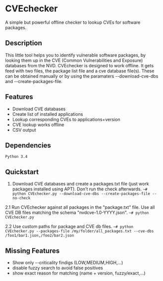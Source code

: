 # CVEchecker
A simple but powerful offline checker to lookup CVEs for software packages.

## Description 
This little tool helps you to identify vulnerable software packages, by looking them up in the CVE (Common Vulnerabilities and Exposure) databases from the NVD. CVEchecker is designed to work offline. It gets feed with two files, the package list file and a cve database file(s). These can be obtained manually or by using the paramaters --download-cve-dbs and --create-packages-file.

## Features
* Download CVE databases
* Create list of installed applications
* Lookup corresponding CVEs to applications+version
* CVE lookup works offline
* CSV output

## Dependencies
   ```Python 3.4```

## Quickstart
1. Download CVE databases and create a packages.txt file (just work packages installed using APT). Don't run the check afterwards.
   ```~# python CVEchecker.py --download-cve-dbs --create-packages-file --no-check```

2.1 Run CVEchecker against all packages in the "package.txt" file. Use all CVE DB files matching the schema "nvdcve-1.0-YYYY.json".
   ```~# python CVEchecker.py```

2.2 Use custom paths for package and CVE db files.
   ```~# python CVEchecker.py --packages-file /my/folder/all_packages.txt --cve-dbs /foo1/bar1.json,/foo2/bar2.json```
    

## Missing Features
* Show only --criticality findigs (LOW,MEDIUM,HIGH,...)
* disable fuzzy search to avoid false positives
* show exact reason for matching (name + version, fuzzy/exact,...)
